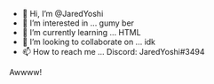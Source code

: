 - 👋 Hi, I’m @JaredYoshi
- 👀 I’m interested in ... gumy ber
- 🌱 I’m currently learning ... HTML
- 💞️ I’m looking to collaborate on ... idk
- 📫 How to reach me ... Discord: JaredYoshi#3494

<!---
JaredYoshi/JaredYoshi is a ✨ special ✨ repository because its `README.md` (this file) appears on your GitHub profile.
You can click the Preview link to take a look at your changes.
--->
Awwww!
